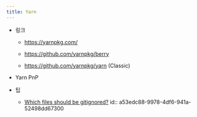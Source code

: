 ```yaml
---
title: Yarn
---
```


- 링크
	 - https://yarnpkg.com/

	 - https://github.com/yarnpkg/berry

	 - https://github.com/yarnpkg/yarn (Classic)

- Yarn PnP

- 팁
	 - [Which files should be gitignored?](https://yarnpkg.com/getting-started/qa/#which-files-should-be-gitignored)
id:: a53edc88-9978-4df6-941a-52498dd67300
